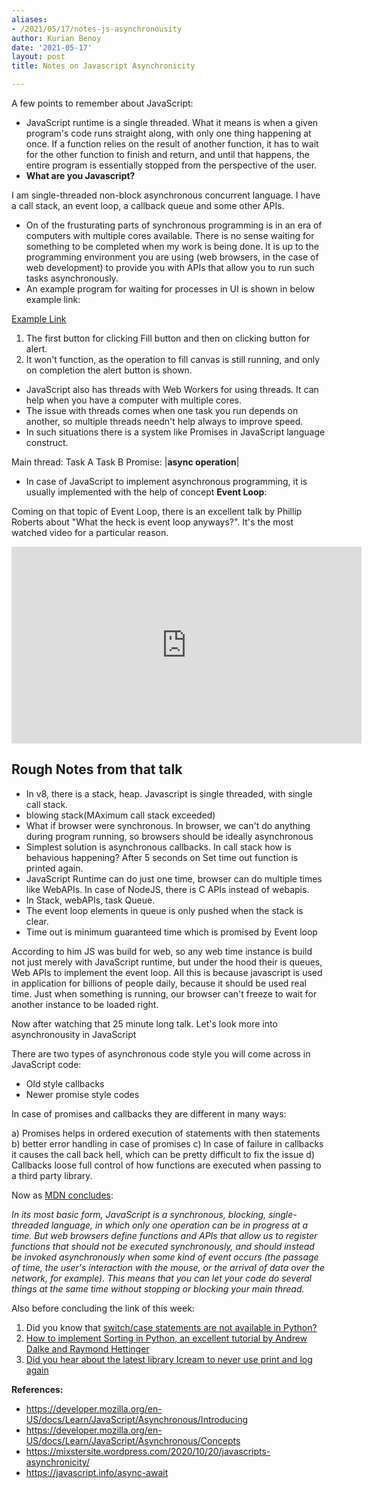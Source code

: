 ```yaml
---
aliases:
- /2021/05/17/notes-js-asynchronousity
author: Kurian Benoy
date: '2021-05-17'
layout: post
title: Notes on Javascript Asynchronicity

---
```


A few points to remember about JavaScript:

- JavaScript runtime is a single threaded. What it means is when a given program's code runs straight along, with only one thing happening at once. If a function relies on the result of another function, it has to wait for the other function to finish and return, and until that happens, the entire program is essentially stopped from the perspective of the user.
- **What are you Javascript?**

I am single-threaded non-block asynchronous concurrent language. I have a call stack, an event loop, a callback queue and some other APIs.

- On of the frusturating parts of synchronous programming is in an era of computers with multiple cores available. There is no sense waiting for something
to be completed when my work is being done. It is up to the programming environment you are using (web browsers, in the case of web development) to provide you with APIs that allow you to run such tasks asynchronously.
- An example program for waiting for processes in UI is shown in below example link:

[Example Link](https://mdn.github.io/learning-area/javascript/asynchronous/introducing/simple-sync-ui-blocking.html)

1. The first button for clicking Fill button and then on clicking button for alert. 
2. It won't function, as the operation to fill canvas is still running, and only on completion the alert button is shown.

- JavaScript also has threads with Web Workers for using threads. It can help when you have a computer with multiple cores.
- The issue with threads comes when one task you run depends on another, so multiple threads needn't help always to improve speed.
- In such situations there is a system like Promises in JavaScript language construct.

Main thread: Task A                   Task B
    Promise:      |__async operation__|

- In case of JavaScript to implement asynchronous programming, it is usually implemented with the help of concept **Event Loop**:

Coming on that topic of Event Loop, there is an excellent talk by Phillip Roberts about "What the heck is event loop
anyways?". It's the most watched video for a particular reason.

<iframe width="560" height="315" src="https://www.youtube.com/embed/8aGhZQkoFbQ" title="YouTube video player" frameborder="0" allow="accelerometer; autoplay; clipboard-write; encrypted-media; gyroscope; picture-in-picture" allowfullscreen></iframe>

Rough Notes from that talk
----
- In v8, there is a stack, heap. Javascript is single threaded, with single call stack.
- blowing stack(MAximum call stack exceeded)
- What if browser were synchronous. In browser, we can't do anything during program running, so browsers
should be ideally asynchronous
- Simplest solution is asynchronous callbacks. In call stack how is behavious happening? After 5 seconds 
on Set time out function is printed again.
- JavaScript Runtime can do just one time, browser can do multiple times like WebAPIs. In case of NodeJS, there is C APIs instead of webapis.
- In Stack, webAPIs, task Queue.
- The event loop elements in queue is only pushed when the stack is clear.
- Time out is minimum guaranteed time which is promised by Event loop

According to him JS was build for web, so any web time instance is build not just merely with 
JavaScript runtime, but under the hood their is queues, Web APIs to implement the event loop.
All this is because javascript is used in application for billions of people daily, because it 
should be used real time. Just when something is running, our browser can't freeze to wait for another
instance to be loaded right.


Now after watching that 25 minute long talk. Let's look more into asynchronousity in JavaScript

There are two types of asynchronous code style you will come across in JavaScript code:
- Old style callbacks
- Newer promise style codes

In case of promises and callbacks they are different in many ways:

a) Promises helps in ordered execution of statements with then statements
b) better error handling in case of promises
c) In case of failure in callbacks it causes the call back hell, which can
be pretty difficult to fix the issue
d) Callbacks loose full control of how functions are executed when passing
to a third party library.

Now as [MDN concludes](https://developer.mozilla.org/en-US/docs/Learn/JavaScript/Asynchronous/Introducing):

*In its most basic form, JavaScript is a synchronous, blocking, single-threaded language, in which only one operation can be in progress at a time. But web browsers define functions and APIs that allow us to register functions that should not be executed synchronously, and should instead be invoked asynchronously when some kind of event occurs (the passage of time, the user's interaction with the mouse, or the arrival of data over the network, for example). This means that you can let your code do several things at the same time without stopping or blocking your main thread.*

Also before concluding the link of this week:

1. Did you know that [switch/case statements are not available in Python?](https://docs.python.org/3/faq/design.html?highlight=case%20switch#why-isn-t-there-a-switch-or-case-statement-in-python)
2. [How to implement Sorting in Python, an excellent tutorial by Andrew Dalke and Raymond Hettinger](https://docs.python.org/3/howto/sorting.html)
3. [Did you hear about the latest library Icream to never use print and log again](https://github.com/gruns/icecream)

**References:**

- https://developer.mozilla.org/en-US/docs/Learn/JavaScript/Asynchronous/Introducing
- https://developer.mozilla.org/en-US/docs/Learn/JavaScript/Asynchronous/Concepts
- https://mixstersite.wordpress.com/2020/10/20/javascripts-asynchronicity/
- https://javascript.info/async-await
